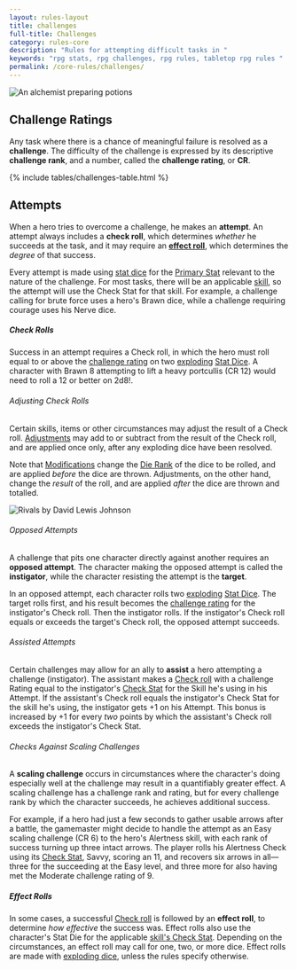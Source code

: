 ```yaml
---
layout: rules-layout
title: challenges
full-title: Challenges
category: rules-core
description: "Rules for attempting difficult tasks in "
keywords: "rpg stats, rpg challenges, rpg rules, tabletop rpg rules "
permalink: /core-rules/challenges/
---
```


<div class="ph-col-12">
<img src="{{site.baseurl}}/img/potionmaker-JoyceMaureira-400x198.jpg" srcset="{{site.baseurl}}/img/potionmaker-JoyceMaureira-800x395.jpg 800w, {{site.baseurl}}/img/potionmaker-JoyceMaureira-1200x592.jpg 1200w" class="border-thin" alt="An alchemist preparing potions" title="Potionmaker - Public domain image by Joyce Maureira">
</div>


<h2 id="challenge-rating">Challenge Ratings</h2>
<p>Any task where there is a chance of meaningful failure is resolved as a <strong>challenge</strong>. The difficulty of the challenge is expressed by its descriptive <strong>challenge rank</strong>, and a number, called the <strong>challenge rating</strong>, or <strong>CR</strong>.</p>

{% include tables/challenges-table.html %}

<h2 id="attempts">Attempts</h2>
<p>When a hero tries to overcome a challenge, he makes an <strong>attempt</strong>. An attempt always includes a <strong>check roll</strong>, which determines <em>whether</em> he succeeds at the task, and it may require an <strong><a href="#effect-rolls">effect roll</a></strong>, which determines the <em>degree</em> of that success.</p>
<p>Every attempt is made using <a href="{{site.baseurl}}/core-rules/characters/#stat-dice">stat dice</a> for the <a href="{{site.baseurl}}/core-rules/characters/#stats">Primary Stat</a> relevant to the nature of the challenge. For most tasks, there will be an applicable <a href="#skills">skill</a>, so the attempt will use the Check Stat for that skill. For example, a challenge calling for brute force uses a hero's Brawn dice, while a challenge requiring courage uses his Nerve dice.</p>

<h5 id="check-rolls">Check Rolls</h5>
<p>Success in an attempt requires a Check roll, in which the hero must roll equal to or above the <a href="#challenges">challenge rating</a> on two <a href="{{site.baseurl}}/core-rules/dice/#exploding-dice">exploding</a> <a href="{{site.baseurl}}/core-rules/characters/#stat-dice">Stat Dice</a>. A character with Brawn 8 attempting to lift a heavy portcullis (CR 12) would need to roll a 12 or better on 2d8!.</p>

<h6>Adjusting Check Rolls</h6>
<p>Certain skills, items or other circumstances may adjust the result of a Check roll. <a href="{{site.baseurl}}/core-rules/dice/#adjustments">Adjustments</a> may add to or subtract from the result of the Check roll, and are applied once only, after any exploding dice have been resolved.</p>
<p>Note that <a href="{{site.baseurl}}/core-rules/dice/#modifying-dice">Modifications</a> change the <a href="{{site.baseurl}}/core-rules/dice/#die-rank">Die Rank</a> of the dice to be rolled, and are applied <em>before</em> the dice are thrown. Adjustments, on the other hand, change the <em>result</em> of the roll, and are applied <em>after</em> the dice are thrown and totalled.</p>

<div class="ph-ins-50 tab-ins-33 cmp-ins-33 ftrm-mar">
<img src="{{site.baseurl}}/img/rivals-DavidLewisJohnson-250x216.jpg" srcset="{{site.baseurl}}/img/rivals-DavidLewisJohnson-400x345.jpg 400w, {{site.baseurl}}/img/rivals-DavidLewisJohnson-700x603.jpg 700w, {{site.baseurl}}/img/rivals-DavidLewisJohnson-1000x861.jpg 1000w" size="50vw" class="border-thin" alt="Rivals by David Lewis Johnson" title="Rivals - Public domain image by David Lewis Johnson">
</div>

<h6 id="opposed-attempts">Opposed Attempts</h6>
<p>A challenge that pits one character directly against another requires an <strong>opposed attempt</strong>. The character making the opposed attempt is called the <span id="instigator"><strong>instigator</strong></span>, while the character resisting the attempt is the <span id="target"><strong>target</strong></span>.</p>
<p>In an opposed attempt, each character rolls two <a href="{{site.baseurl}}/core-rules/dice/#exploding-dice">exploding</a> <a href="{{site.baseurl}}/core-rules/characters/#stat-dice">Stat Dice</a>. The target rolls first, and his result becomes the <a href="#challenges">challenge rating</a> for the instigator's Check roll. Then the instigator rolls. If the instigator's Check roll equals or exceeds the target's Check roll, the opposed attempt succeeds.</p>

<h6 id="assisted-attempts">Assisted Attempts</h6>
<p>Certain challenges may allow for an ally to <strong>assist</strong> a hero attempting a challenge (instigator). The assistant makes a <a href="#check-rolls">Check roll</a> with a challenge Rating equal to the instigator's <a href="{{site.baseurl}}/core-rules/skills/#skills">Check Stat</a> for the Skill he's using in his Attempt. If the assistant's Check roll equals the instigator's Check Stat for the skill he's using, the instigator gets +1 on his Attempt. This bonus is increased by +1 for every <em>two</em> points by which the assistant's Check roll exceeds the instigator's Check Stat.</p>

<h6 id="scaling-challenges">Checks Against Scaling Challenges</h6>
<p>A <strong>scaling challenge</strong> occurs in circumstances where the character's doing especially well at the challenge may result in a quantifiably greater effect. A scaling challenge has a challenge rank and rating, but for every challenge rank by which the character succeeds, he achieves additional success.</p>

<p>For example, if a hero had just a few seconds to gather usable arrows after a battle, the gamemaster might decide to handle the attempt as an Easy scaling challenge (CR 6) to the hero's Alertness skill, with each rank of success turning up three intact arrows. The player rolls his Alertness Check using its <a href="{{site.baseurl}}/core-rules/skills/#skills">Check Stat</a>, Savvy, scoring an 11, and recovers six arrows in all&mdash;three for the succeeding at the Easy level, and three more for also having met the Moderate challenge rating of 9.</p>

<h5 id="effect-rolls">Effect Rolls</h5>
<p>In some cases, a successful <a href="#check-rolls">Check roll</a> is followed by an <strong>effect roll</strong>, to determine <em>how effective</em> the success was. Effect rolls also use the character's Stat Die for the applicable <a href="{{site.baseurl}}/core-rules/skills/#skills">skill's Check Stat</a>. Depending on the circumstances, an effect roll may call for one, two, or more dice. Effect rolls are made with <a href="{{site.baseurl}}/core-rules/dice/#exploding-dice">exploding dice</a>, unless the rules specify otherwise.</p>

